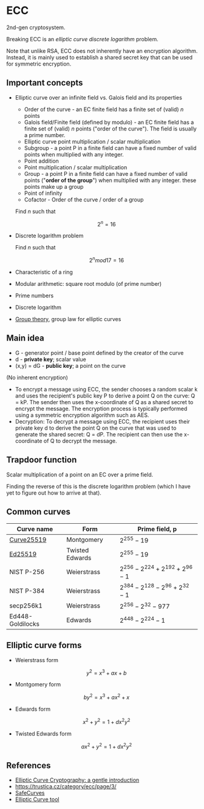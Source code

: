 # ECC

2nd-gen cryptosystem.

Breaking ECC is an _elliptic curve discrete logarithm_ problem.

Note that unlike RSA, ECC does not inherently have an encryption algorithm. Instead, it is mainly used to establish a shared secret key that can be used for symmetric encryption.

## Important concepts

* Elliptic curve over an infinite field vs. Galois field and its properties
    * Order of the curve - an EC finite field has a finite set of (valid) *n* points
    * Galois field/Finite field (defined by modulo) - an EC finite field has a finite set of (valid) *n* points ("order of the curve"). The field is usually a prime number.
    * Elliptic curve point multiplication / scalar multiplication
    * Subgroup - a point P in a finite field can have a fixed number of valid points when multiplied with any integer.
    * Point addition
    * Point multiplication / scalar multiplication
    * Group - a point P in a finite field can have a fixed number of valid points ("**order of the group**") when multiplied with any integer. these points make up a group
    * Point of infinity
    * Cofactor - Order of the curve / order of a group

    Find $n$ such that

    $$
    2^n = 16
    $$

* Discrete logarithm problem

    Find $n$ such that

    $$
    2^n mod 17 = 16
    $$
* Characteristic of a ring
* Modular arithmetic: square root modulo (of prime number)
* Prime numbers
* Discrete logarithm
* [Group theory](https://en.wikipedia.org/wiki/Group_(mathematics)), group law for elliptic curves

## Main idea

* G - generator point / base point defined by the creator of the curve
* d - **private key**; scalar value
* (x,y) = dG - **public key**; a point on the curve

(No inherent encryption)
* To encrypt a message using ECC, the sender chooses a random scalar k and uses the recipient's public key P to derive a point Q on the curve: Q = kP. The sender then uses the x-coordinate of Q as a shared secret to encrypt the message. The encryption process is typically performed using a symmetric encryption algorithm such as AES.
* Decryption: To decrypt a message using ECC, the recipient uses their private key d to derive the point Q on the curve that was used to generate the shared secret: Q = dP. The recipient can then use the x-coordinate of Q to decrypt the message.

## Trapdoor function

Scalar multiplication of a point on an EC over a prime field.

Finding the reverse of this is the discrete logarithm problem (which I have yet to figure out how to arrive at that).

## Common curves

|Curve name| Form | Prime field, p |
|----|---| --- |
|[Curve25519](https://en.wikipedia.org/wiki/Curve25519)| Montgomery | $2^{255} - 19$ |
|[Ed25519](https://en.wikipedia.org/wiki/EdDSA#Ed25519)| Twisted Edwards | $2^{255} - 19$ |
|NIST P-256|Weierstrass | $2^{256} - 2^{224} + 2^{192} + 2^{96} - 1$ |
|NIST P-384| Weierstrass | $2^{384} - 2^{128} - 2^{96} + 2^{32} - 1$ |
|secp256k1| Weierstrass | $2^{256} - 2^{32} - 977$ |
|Ed448-Goldilocks| Edwards | $2^{448} - 2^{224} - 1$ |

## Elliptic curve forms

* Weierstrass form

    $$
    y^2 = x^3 + ax + b
    $$

* Montgomery form

    $$
    by^2 = x^3 + ax^2 + x
    $$

* Edwards form

    $$
    x^2 + y^2 = 1 + dx^2y^2
    $$

* Twisted Edwards form

    $$
    ax^2 + y^2 = 1 + dx^2y^2
    $$

## References

* [Elliptic Curve Cryptography: a gentle introduction](https://andrea.corbellini.name/2015/05/17/elliptic-curve-cryptography-a-gentle-introduction/)
* https://trustica.cz/category/ecc/page/3/
* [SafeCurves](https://safecurves.cr.yp.to/)
* [Elliptic Curve tool](https://andrea.corbellini.name/ecc/interactive/reals-add.html)
